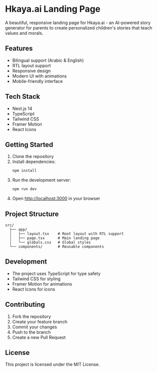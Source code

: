 # Hkaya.ai Landing Page

A beautiful, responsive landing page for Hkaya.ai - an AI-powered story generator for parents to create personalized children's stories that teach values and morals.

## Features

- Bilingual support (Arabic & English)
- RTL layout support
- Responsive design
- Modern UI with animations
- Mobile-friendly interface

## Tech Stack

- Next.js 14
- TypeScript
- Tailwind CSS
- Framer Motion
- React Icons

## Getting Started

1. Clone the repository
2. Install dependencies:
   ```bash
   npm install
   ```
3. Run the development server:
   ```bash
   npm run dev
   ```
4. Open [http://localhost:3000](http://localhost:3000) in your browser

## Project Structure

```
src/
  ├── app/
  │   ├── layout.tsx    # Root layout with RTL support
  │   ├── page.tsx      # Main landing page
  │   └── globals.css   # Global styles
  └── components/       # Reusable components
```

## Development

- The project uses TypeScript for type safety
- Tailwind CSS for styling
- Framer Motion for animations
- React Icons for icons

## Contributing

1. Fork the repository
2. Create your feature branch
3. Commit your changes
4. Push to the branch
5. Create a new Pull Request

## License

This project is licensed under the MIT License.
